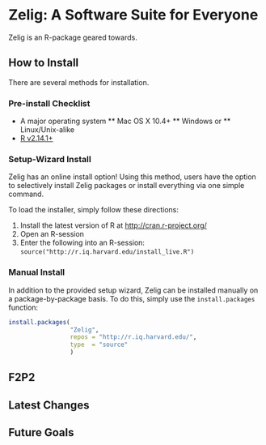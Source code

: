 # Zelig: A Software Suite for Everyone

Zelig is an R-package geared towards.


## How to Install

There are several methods for installation.


### Pre-install Checklist

* A major operating system
** Mac OS X 10.4+
** Windows or
** Linux/Unix-alike
* [R v2.14.1+](http://cran.r-project.org/)


### Setup-Wizard Install

Zelig has an online install option! Using this method, users have the option to
selectively install Zelig packages or install everything via one simple command.

To load the installer, simply follow these directions:

1. Install the latest version of R at http://cran.r-project.org/
2. Open an R-session
3. Enter the following into an R-session: 
```source("http://r.iq.harvard.edu/install_live.R")```



### Manual Install

In addition to the provided setup wizard, Zelig can be installed manually on a
package-by-package basis. To do this, simply use the ```install.packages```
function:

```R
install.packages(
                 "Zelig",
                 repos = "http://r.iq.harvard.edu/",
                 type  = "source"
                 )
```

## F2P2


## Latest Changes


## Future Goals


